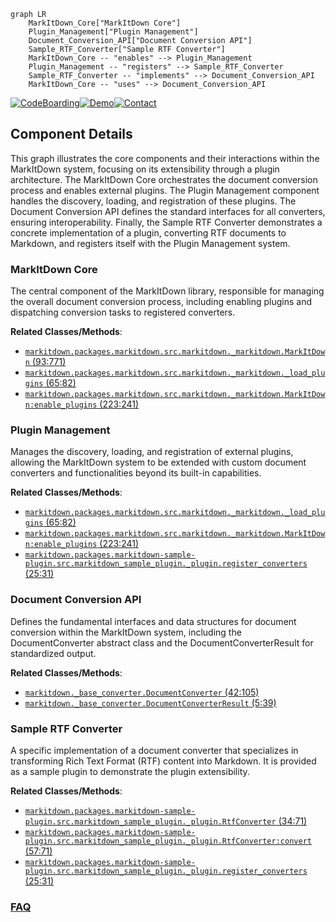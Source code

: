 ```mermaid
graph LR
    MarkItDown_Core["MarkItDown Core"]
    Plugin_Management["Plugin Management"]
    Document_Conversion_API["Document Conversion API"]
    Sample_RTF_Converter["Sample RTF Converter"]
    MarkItDown_Core -- "enables" --> Plugin_Management
    Plugin_Management -- "registers" --> Sample_RTF_Converter
    Sample_RTF_Converter -- "implements" --> Document_Conversion_API
    MarkItDown_Core -- "uses" --> Document_Conversion_API
```
[![CodeBoarding](https://img.shields.io/badge/Generated%20by-CodeBoarding-9cf?style=flat-square)](https://github.com/CodeBoarding/GeneratedOnBoardings)[![Demo](https://img.shields.io/badge/Try%20our-Demo-blue?style=flat-square)](https://www.codeboarding.org/demo)[![Contact](https://img.shields.io/badge/Contact%20us%20-%20contact@codeboarding.org-lightgrey?style=flat-square)](mailto:contact@codeboarding.org)

## Component Details

This graph illustrates the core components and their interactions within the MarkItDown system, focusing on its extensibility through a plugin architecture. The MarkItDown Core orchestrates the document conversion process and enables external plugins. The Plugin Management component handles the discovery, loading, and registration of these plugins. The Document Conversion API defines the standard interfaces for all converters, ensuring interoperability. Finally, the Sample RTF Converter demonstrates a concrete implementation of a plugin, converting RTF documents to Markdown, and registers itself with the Plugin Management system.

### MarkItDown Core
The central component of the MarkItDown library, responsible for managing the overall document conversion process, including enabling plugins and dispatching conversion tasks to registered converters.


**Related Classes/Methods**:

- <a href="https://github.com/microsoft/markitdown/blob/master/packages/markitdown/src/markitdown/_markitdown.py#L93-L771" target="_blank" rel="noopener noreferrer">`markitdown.packages.markitdown.src.markitdown._markitdown.MarkItDown` (93:771)</a>
- <a href="https://github.com/microsoft/markitdown/blob/master/packages/markitdown/src/markitdown/_markitdown.py#L65-L82" target="_blank" rel="noopener noreferrer">`markitdown.packages.markitdown.src.markitdown._markitdown._load_plugins` (65:82)</a>
- <a href="https://github.com/microsoft/markitdown/blob/master/packages/markitdown/src/markitdown/_markitdown.py#L223-L241" target="_blank" rel="noopener noreferrer">`markitdown.packages.markitdown.src.markitdown._markitdown.MarkItDown:enable_plugins` (223:241)</a>


### Plugin Management
Manages the discovery, loading, and registration of external plugins, allowing the MarkItDown system to be extended with custom document converters and functionalities beyond its built-in capabilities.


**Related Classes/Methods**:

- <a href="https://github.com/microsoft/markitdown/blob/master/packages/markitdown/src/markitdown/_markitdown.py#L65-L82" target="_blank" rel="noopener noreferrer">`markitdown.packages.markitdown.src.markitdown._markitdown._load_plugins` (65:82)</a>
- <a href="https://github.com/microsoft/markitdown/blob/master/packages/markitdown/src/markitdown/_markitdown.py#L223-L241" target="_blank" rel="noopener noreferrer">`markitdown.packages.markitdown.src.markitdown._markitdown.MarkItDown:enable_plugins` (223:241)</a>
- <a href="https://github.com/microsoft/markitdown/blob/master/packages/markitdown-sample-plugin/src/markitdown_sample_plugin/_plugin.py#L25-L31" target="_blank" rel="noopener noreferrer">`markitdown.packages.markitdown-sample-plugin.src.markitdown_sample_plugin._plugin.register_converters` (25:31)</a>


### Document Conversion API
Defines the fundamental interfaces and data structures for document conversion within the MarkItDown system, including the DocumentConverter abstract class and the DocumentConverterResult for standardized output.


**Related Classes/Methods**:

- <a href="https://github.com/microsoft/markitdown/blob/master/packages/markitdown/src/markitdown/_base_converter.py#L42-L105" target="_blank" rel="noopener noreferrer">`markitdown._base_converter.DocumentConverter` (42:105)</a>
- <a href="https://github.com/microsoft/markitdown/blob/master/packages/markitdown/src/markitdown/_base_converter.py#L5-L39" target="_blank" rel="noopener noreferrer">`markitdown._base_converter.DocumentConverterResult` (5:39)</a>


### Sample RTF Converter
A specific implementation of a document converter that specializes in transforming Rich Text Format (RTF) content into Markdown. It is provided as a sample plugin to demonstrate the plugin extensibility.


**Related Classes/Methods**:

- <a href="https://github.com/microsoft/markitdown/blob/master/packages/markitdown-sample-plugin/src/markitdown_sample_plugin/_plugin.py#L34-L71" target="_blank" rel="noopener noreferrer">`markitdown.packages.markitdown-sample-plugin.src.markitdown_sample_plugin._plugin.RtfConverter` (34:71)</a>
- <a href="https://github.com/microsoft/markitdown/blob/master/packages/markitdown-sample-plugin/src/markitdown_sample_plugin/_plugin.py#L57-L71" target="_blank" rel="noopener noreferrer">`markitdown.packages.markitdown-sample-plugin.src.markitdown_sample_plugin._plugin.RtfConverter:convert` (57:71)</a>
- <a href="https://github.com/microsoft/markitdown/blob/master/packages/markitdown-sample-plugin/src/markitdown_sample_plugin/_plugin.py#L25-L31" target="_blank" rel="noopener noreferrer">`markitdown.packages.markitdown-sample-plugin.src.markitdown_sample_plugin._plugin.register_converters` (25:31)</a>




### [FAQ](https://github.com/CodeBoarding/GeneratedOnBoardings/tree/main?tab=readme-ov-file#faq)